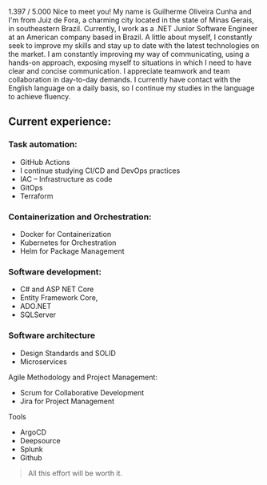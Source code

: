 
1.397 / 5.000
Nice to meet you! My name is Guilherme Oliveira Cunha and I'm from Juiz de Fora, a charming city located in the state of Minas Gerais, in southeastern Brazil. Currently, I work as a .NET Junior Software Engineer at an American company based in Brazil.
A little about myself, I constantly seek to improve my skills and stay up to date with the latest technologies on the market. I am constantly improving my way of communicating, using a hands-on approach, exposing myself to situations in which I need to have clear and concise communication. I appreciate teamwork and team collaboration in day-to-day demands. I currently have contact with the English language on a daily basis, so I continue my studies in the language to achieve fluency.

## Current experience:

### Task automation:

- GitHub Actions
- I continue studying CI/CD and DevOps practices
- IAC – Infrastructure as code
- GitOps
- Terraform

### Containerization and Orchestration:
- Docker for Containerization
- Kubernetes for Orchestration
- Helm for Package Management

### Software development:
- C# and ASP NET Core
- Entity Framework Core,
- ADO.NET
- SQLServer


### Software architecture
- Design Standards and SOLID
- Microservices

Agile Methodology and Project Management:
- Scrum for Collaborative Development
- Jira for Project Management

Tools
- ArgoCD
- Deepsource
- Splunk
- Github

> All this effort will be worth it.